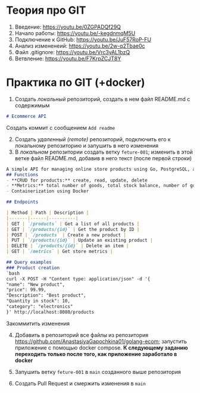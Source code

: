 # Теория про GIT
1) Введение: https://youtu.be/0ZGPADQf29Q
2) Начало работы: https://youtu.be/-kegdnmqM5U
3) Подключение к GitHub: https://youtu.be/JuF57RoP-FU
4) Анализ измененеий: https://youtu.be/2w-q2Tbae0c
5) Файл .gitignore: https://youtu.be/Vrc3yAL1bzQ
6) Ветвление: https://youtu.be/F7KrpZCJT8Y

# Практика по GIT (+docker)
1) Создать _локальный_ репозиторий, создать в нем файл README.md с содержимым
```markdown
# Ecommerce API

```
Создать коммит с сообщением `Add readme`

2) Создать _удаленный (remote)_ репозиторий, подключить его к локальному репозиторию и запушить в него изменения
3) В _локальном_ репозитории создать ветку `feture-001`; изменить в этой ветке файл README.md, добавив в него текст (после первой строки)
```markdown
A simple API for managing online store products using Go, PostgreSQL, and Docker.
## Functions
- **CRUD for products:** create, read, update, delete
- **Metrics:** total number of goods, total stock balance, number of goods by category
- Containerization using Docker

## Endpoints

| Method | Path | Description |
|-------|------|----------|
| GET | `/products` | Get a list of all products |
| GET | `/products/{id}` | Get the product by ID |
| POST | `/products` | Create a new product |
| PUT | `/products/{id}` | Update an existing product |
| DELETE | `/products/{id}` | Delete an item |
| GET | `/metrics` | Get store metrics |

## Query examples
### Product creation
`bash
curl -X POST -H "Content type: application/json" -d '{
"name": "New product",
"price": 99.99,
"Description": "Best product",
"Quantity in stock": 10,
"category": "electronics"
}' http://localhost:8080/products
```
Закоммитить изменения

4) Добавить в репозиторий все файлы из репозитория https://github.com/AnastasiyaGapochkina01/golang-ecom; запустить приложение с помощью docker compose.
**К следующему заданию переходить только после того, как приложение заработало в docker**

5) Запушить ветку `feture-001` в `main` созданного выше репозитория
6) Создать Pull Request и смержить изменения в `main`
